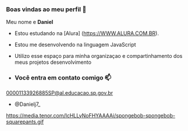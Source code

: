 ### Boas vindas ao meu perfil 💚

Meu nome e **Daniel**

- Estou estudando na [Alura] (https://WWW.ALURA.COM.BR).
- Estou me desenvolvendo na linguagem JavaScript
- Utilizo esse espaço para minha organizaçao e compartinhamento dos meus projetos desenvolvimento

- ### Você entra em contato comigo 📫
  
 00001133926885SP@al.educacao.sp.gov.br 

 - @Danielj7_

   

https://media.tenor.com/IcHLLyNoFHYAAAAi/spongebob-spongebob-squarepants.gif

